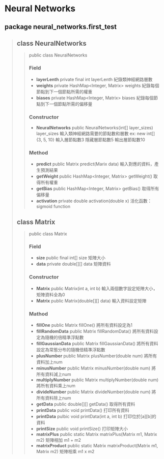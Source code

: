 # Neural Networks
## **package neural_networks.first_test**
> ## **class NeuralNetworks**
>> public class NeuralNetworks
>> ### Field
>> * **layerLenth**
>> private final int layerLenth
>> 紀錄類神經網路層數
>> * **weights**
>> private HashMap<Integer, Matrix> weights
>> 紀錄每個節點到下一個節點所需的權重
>> * **biases**
>> private HashMap<Integer, Matrix> biases
>> 紀錄每個節點到下一個節點所需的偏移量
>> ### Constructor
>> * **NeuralNetworks**
>> public NeuralNetworks(int[] layer_sizes)
>> layer_sizes 輸入類神經網路需要的節點數和層數
>> ex: new int[] {3, 5, 10} 輸入層節點數3 隱藏層節點數5 輸出層節點數10
>> ### Method
>> * **predict**
>> public Matrix predict(Marix data)
>> 輸入對應的資料，產生預測結果
>> * **getWeight**
>> public HashMap<Integer, Matrix> getWeight()
>> 取得所有權重
>> * **getBias**
>> public HashMap<Integer, Matrix> getBias()
>> 取得所有偏移量
>> * **activation**
>> private double activation(double x)
>> 活化函數：sigmoid function
> ## **class Matrix**
>> public class Matrix
>> ### Field
>> * **size**
>> public final int[] size
>> 矩陣大小
>> * **data**
>> private double[][] data
>> 矩陣資料
>> ### Constructor
>> * **Matrix**
>> public Matrix(int a, int b)
>> 輸入兩個數字設定矩陣大小，矩陣資料全為0
>> * **Matrix**
>> public Matrix(double[][] data)
>> 輸入資料設定矩陣
>> ### Mathod
>> * **fillOne**
>> public Matrix fillOne()
>> 將所有資料設定為1
>> * **fillRandomData**
>> public Matrix fillRandomData()
>> 將所有資料設定為隨機的倍精準浮點數
>> * **fillGaussianData**
>> public Matrix fillGaussianData()
>> 將所有資料設定為常態分布的隨機倍精準浮點數
>> * **plusNumber**
>> public Matrix plusNumber(double num)
>> 將所有資料加上num
>> * **minusNumber**
>> public Matrix minusNumber(double num)
>> 將所有資料減上num
>> * **multiplyNumber**
>> public Matrix multiplyNumber(double num)
>> 將所有資料乘上num
>> * **divideNumber**
>> public Matrix divideNumber(double num)
>> 將所有資料除上num
>> * **getData**
>> public double[][] getData()
>> 取得所有資料
>> * **printData**
>> public void printData()
>> 打印所有資料
>> * **printData**
>> pulbic void printData(int a, int b)
>> 打印位於[a][b]的資料
>> * **printSize**
>> public void printSize()
>> 打印矩陣大小
>> * **matrixPlus**
>> public static Matrix matrixPlus(Matrix m1, Matrix m2)
>> 矩陣相加 m1 + m2
>> * **matrixProduct**
>> public static Matrix matrixProduct(Matrix m1, Matrix m2)
>> 矩陣相乘 m1 x m2

